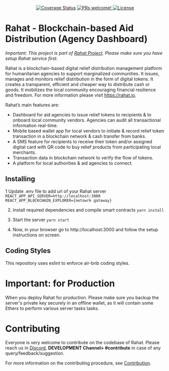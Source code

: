 <p align="center">
  <a href='https://coveralls.io/github/esatya/rahat-agency?branch=master'>
    <img src='https://coveralls.io/repos/github/esatya/rahat-agency/badge.svg?branch=master' alt='Coverage Status' /></a>

  <a href="https://github.com/esatya/rahat-agency/blob/master/CONTRIBUTING.md">
    <img src="https://img.shields.io/badge/PRs-welcome-brightgreen.svg" alt="PRs welcome!" />
  </a>
  <a href="https://github.com/esatya/rahat/blob/main/LICENSE">
    <img src="https://img.shields.io/badge/License-AGPL_v3-blue.svg" alt="License" />
  </a>
</p>


# Rahat - Blockchain-based Aid Distribution (Agency Dashboard)

_Important: This project is part of [Rahat Project](https://github.com/esatya/rahat). Please make sure you have setup Rahat service first._

Rahat is a blockchain-based digital relief distribution management platform for humanitarian agencies to support marginalized communities. It issues, manages and monitors relief distribution in the form of digital tokens. It creates a transparent, efficient and cheaper way to distribute cash or goods. It mobilizes the local community encouraging financial resilience and freedom. For more information please visit https://rahat.io.

Rahat’s main features are:

- Dashboard for aid agencies to issue relief tokens to recipients & to onboard local community vendors. Agencies can audit all transactional information real-time.
- Mobile based wallet app for local vendors to initiate & record relief token transaction in a blockchain network & cash transfer from banks.
- A SMS feature for recipients to receive their token and/or assigned digital card with QR code to buy relief products from participating local merchants.
- Transaction data in blockchain network to verify the flow of tokens.
- A platform for local authorities & aid agencies to connect.

## Installing

1 Update .env file to add url of your Rahat server
`REACT_APP_API_SERVER=http://localhost:3800 REACT_APP_BLOCKCHAIN_EXPLORER={netowrk gateway}`

2.  Install required dependencies and compile smart contracts
    `yarn install`

3.  Start the server
    `yarn start`
4.  Now, in your browser go to http://localhost:3000 and follow the setup instructions on screen.

## Coding Styles

This repository uses eslint to enforce air-bnb coding styles.

# Important: for Production

When you deploy Rahat for production. Please make sure you backup the server's private key securely in an offline wallet, as it will contain some Ethers to perform various server tasks tasks.

# Contributing
Everyone is very welcome to contribute on the codebase of Rahat. Please reach us in [Discord](https://discord.gg/Xe59EVBs5N), **DEVELOPMENT Channel> #contribute** in case of any query/feedback/suggestion.

For more information on the contributing procedure, see [Contribution](https://docs.rahat.io/docs/next/Contribution-Guidelines).
